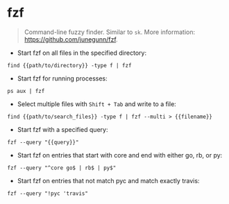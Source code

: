 # fzf

> Command-line fuzzy finder.
> Similar to `sk`.
> More information: <https://github.com/junegunn/fzf>.

- Start fzf on all files in the specified directory:

`find {{path/to/directory}} -type f | fzf`

- Start fzf for running processes:

`ps aux | fzf`

- Select multiple files with `Shift + Tab` and write to a file:

`find {{path/to/search_files}} -type f | fzf --multi > {{filename}}`

- Start fzf with a specified query:

`fzf --query "{{query}}"`

- Start fzf on entries that start with core and end with either go, rb, or py:

`fzf --query "^core go$ | rb$ | py$"`

- Start fzf on entries that not match pyc and match exactly travis:

`fzf --query "!pyc 'travis"`
